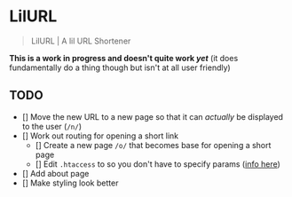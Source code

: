 # LilURL
> LilURL | A lil URL Shortener

**This is a work in progress and doesn't quite work *yet*** (it does fundamentally do a thing though but isn't at all user friendly)

## TODO
- [] Move the new URL to a new page so that it can *actually* be displayed to the user (`/n/`)
- [] Work out routing for opening a short link
  - [] Create a new page `/o/` that becomes base for opening a short page
  - [] Edit `.htaccess` to so you don't have to specify params ([info here](https://www.codexworld.com/php-url-shortener-library-create-short-url/))
- [] Add about page
- [] Make styling look better